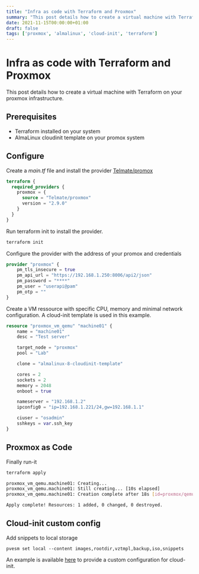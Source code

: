 ```yaml
---
title: "Infra as code with Terraform and Proxmox"
summary: "This post details how to create a virtual machine with Terraform on your proxmox infrastructure."
date: 2021-11-15T00:00:00+01:00
draft: false
tags: ['proxmox', 'almalinux', 'cloud-init', 'terraform']
---
```


# Infra as code with Terraform and Proxmox

This post details how to create a virtual machine with Terraform on your proxmox infrastructure.

## Prerequisites

- Terraform installed on your system
- AlmaLinux cloudinit template on your promox system

## Configure

Create a *main.tf* file and install the provider [Telmate/promox](https://registry.terraform.io/providers/Telmate/proxmox/latest/docs)

```tf
terraform {
  required_providers {
    proxmox = {
      source = "Telmate/proxmox"
      version = "2.9.0"
    }
  }
}
```

Run terraform init to install the provider.

```bash
terraform init
```

Configure the provider with the address of your promox and credentials

```tf
provider "proxmox" {
    pm_tls_insecure = true
    pm_api_url = "https://192.168.1.250:8006/api2/json"
    pm_password = "****"
    pm_user = "userapi@pam"
    pm_otp = ""
}
```

Create a VM ressource with specific CPU, memory and minimal network configuration.
A cloud-init template is used in this example.

```tf
resource "proxmox_vm_qemu" "machine01" {
    name = "machine01"
    desc = "Test server"

    target_node = "proxmox"
    pool = "Lab"

    clone = "almalinux-8-cloudinit-template"

    cores = 2
    sockets = 2
    memory = 2048
    onboot = true

    nameserver = "192.168.1.2"
    ipconfig0 = "ip=192.168.1.221/24,gw=192.168.1.1"

    ciuser = "osadmin"
    sshkeys = var.ssh_key
}
```

## Proxmox as Code

Finally run-it

```bash
terraform apply

proxmox_vm_qemu.machine01: Creating...
proxmox_vm_qemu.machine01: Still creating... [10s elapsed]
proxmox_vm_qemu.machine01: Creation complete after 18s [id=proxmox/qemu/106]

Apply complete! Resources: 1 added, 0 changed, 0 destroyed.
```

## Cloud-init custom config

Add snippets to local storage

```
pvesm set local --content images,rootdir,vztmpl,backup,iso,snippets
```

An example is available [here](https://github.com/dmachard/terraform-samples/blob/main/proxmox/main_custom.tf) to provide a custom configuration for cloud-init.